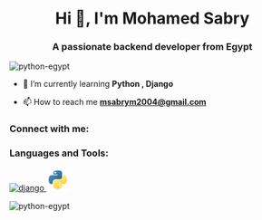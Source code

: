 <h1 align="center">Hi 👋, I'm Mohamed Sabry</h1>
<h3 align="center">A passionate backend developer from Egypt</h3>

<p align="left"> <img src="https://komarev.com/ghpvc/?username=python-egypt&label=Profile%20views&color=0e75b6&style=flat" alt="python-egypt" /> </p>

- 🌱 I’m currently learning **Python , Django**

- 📫 How to reach me **msabrym2004@gmail.com**

<h3 align="left">Connect with me:</h3>
<p align="left">
</p>

<h3 align="left">Languages and Tools:</h3>
<p align="left"> <a href="https://www.djangoproject.com/" target="_blank" rel="noreferrer"> <img src="https://cdn.worldvectorlogo.com/logos/django.svg" alt="django" width="40" height="40"/> </a> <a href="https://www.python.org" target="_blank" rel="noreferrer"> <img src="https://raw.githubusercontent.com/devicons/devicon/master/icons/python/python-original.svg" alt="python" width="40" height="40"/> </a> </p>

<p><img align="center" src="https://github-readme-stats.vercel.app/api/top-langs?username=python-egypt&show_icons=true&locale=en&layout=compact" alt="python-egypt" /></p>
